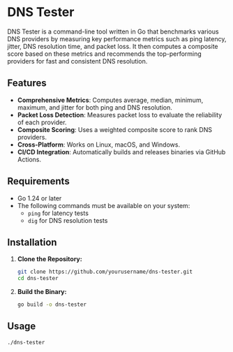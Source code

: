 # DNS Tester

DNS Tester is a command-line tool written in Go that benchmarks various DNS providers by measuring key performance metrics such as ping latency, jitter, DNS resolution time, and packet loss. It then computes a composite score based on these metrics and recommends the top-performing providers for fast and consistent DNS resolution.

## Features

- **Comprehensive Metrics**: Computes average, median, minimum, maximum, and jitter for both ping and DNS resolution.
- **Packet Loss Detection**: Measures packet loss to evaluate the reliability of each provider.
- **Composite Scoring**: Uses a weighted composite score to rank DNS providers.
- **Cross-Platform**: Works on Linux, macOS, and Windows.
- **CI/CD Integration**: Automatically builds and releases binaries via GitHub Actions.

## Requirements

- Go 1.24 or later
- The following commands must be available on your system:
  - `ping` for latency tests
  - `dig` for DNS resolution tests

## Installation

1. **Clone the Repository:**

   ```bash
   git clone https://github.com/yourusername/dns-tester.git
   cd dns-tester

2. **Build the Binary:**

    ```bash
    go build -o dns-tester

## Usage

   ```bash
   ./dns-tester
